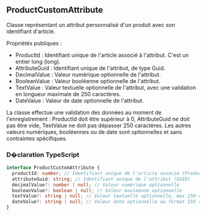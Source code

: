 ﻿## ProductCustomAttribute

Classe représentant un attribut personnalisé d'un produit avec son identifiant d'article.

Propriétés publiques :

- ProductId : Identifiant unique de l'article associé à l'attribut. C'est un entier long (long).
- AttributeGuid : Identifiant unique de l'attribut, de type Guid.
- DecimalValue : Valeur numérique optionnelle de l'attribut.
- BooleanValue : Valeur booléenne optionnelle de l'attribut.
- TextValue : Valeur textuelle optionnelle de l'attribut, avec une validation en longueur maximale de 250 caractères.
- DateValue : Valeur de date optionnelle de l'attribut.

La classe effectue une validation des données au moment de l'enregistrement : ProductId doit être supérieur à 0, AttributeGuid ne doit pas être vide, TextValue ne doit pas dépasser 250 caractères. Les autres valeurs numériques, booléennes ou de date sont optionnelles et sans contraintes spécifiques.


### D�claration TypeScript
```typescript
interface ProductCustomAttribute {
  productId: number; // Identifiant unique de l'article associé (ProductId)
  attributeGuid: string; // Identifiant unique de l'attribut (GUID)
  decimalValue?: number | null; // Valeur numérique optionnelle
  booleanValue?: boolean | null; // Valeur booléenne optionnelle
  textValue?: string | null; // Valeur textuelle optionnelle, max 250 caractères
  dateValue?: string | null; // Valeur date optionnelle au format ISO string
}
```